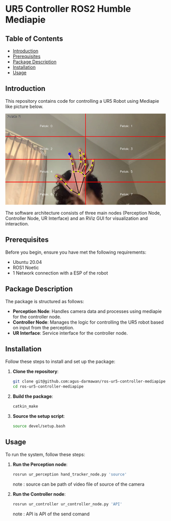 # UR5 Controller ROS2 Humble Mediapie

## Table of Contents

- [Introduction](#introduction)
- [Prerequisites](#prerequisites)
- [Package Description](#package-description)
- [Installation](#installation)
- [Usage](#usage)

## Introduction

This repository contains code for controlling a UR5 Robot using Mediapie like picture below.

<p align="center">
    <img src="docs/detection.png" alt="Software Architecture" />
</p>

The software architecture consists of three main nodes (Perception Node, Controller Node, UR Interface) and an RViz GUI for visualization and interaction.

## Prerequisites

Before you begin, ensure you have met the following requirements:

- Ubuntu 20.04
- ROS1 Noetic
- 1 Network connection with a ESP of the robot

## Package Description

The package is structured as follows:

- **Perception Node**: Handles camera data and processes using mediapie for the controller node.
- **Controller Node**: Manages the logic for controlling the UR5 robot based on input from the perception.
- **UR Interface**: Service interface for the controller node.

## Installation

Follow these steps to install and set up the package:

1. **Clone the repository**:

   ```bash
   git clone git@github.com:agus-darmawan/ros-ur5-controller-mediapipe.git
   cd ros-ur5-controller-mediapipe
   ```

2. **Build the package**:

   ```bash
   catkin_make
   ```

3. **Source the setup script**:
   ```bash
   source devel/setup.bash
   ```

## Usage

To run the system, follow these steps:

1. **Run the Perception node**:

   ```bash
   rosrun ur_perception hand_tracker_node.py 'source'
   ```

   note : source can be path of video file of source of the camera

2. **Run the Controller node**:
   ```bash
   rosrun ur_controller ur_controller_node.py 'API'
   ```
   note : API is API of the send comand
